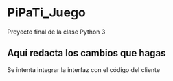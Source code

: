 # PiPaTi_Juego
Proyecto final de la clase Python 3
## Aquí redacta los cambios que hagas
Se intenta integrar la interfaz con el código del cliente
